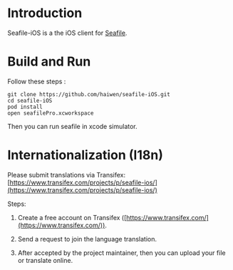 
Introduction
============

Seafile-iOS is a the iOS client for [Seafile](http://www.seafile.com).

Build and Run
=============

Follow these steps :

	git clone https://github.com/haiwen/seafile-iOS.git
	cd seafile-iOS
    pod install
    open seafilePro.xcworkspace

Then you can run seafile in xcode simulator.


Internationalization (I18n)
==========

Please submit translations via Transifex: [https://www.transifex.com/projects/p/seafile-ios/](https://www.transifex.com/projects/p/seafile-ios/)

Steps:

1. Create a free account on Transifex ([https://www.transifex.com/](https://www.transifex.com/)).

2. Send a request to join the language translation.

3. After accepted by the project maintainer, then you can upload your file or translate online.
